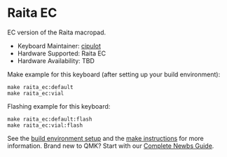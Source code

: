 # Raita EC

EC version of the Raita macropad.

* Keyboard Maintainer: [cipulot](https://github.com/cipulot)
* Hardware Supported: Raita EC
* Hardware Availability: TBD

Make example for this keyboard (after setting up your build environment):

    make raita_ec:default
    make raita_ec:vial

Flashing example for this keyboard:

    make raita_ec:default:flash
    make raita_ec:vial:flash

See the [build environment setup](https://docs.qmk.fm/#/getting_started_build_tools) and the [make instructions](https://docs.qmk.fm/#/getting_started_make_guide) for more information. Brand new to QMK? Start with our [Complete Newbs Guide](https://docs.qmk.fm/#/newbs).
